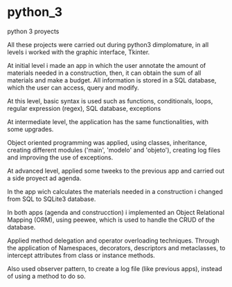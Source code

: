 # python_3
python 3 proyects

  All these projects were carried out during python3 dimplomature, in all levels i worked with the graphic interface, Tkinter.

  At initial level i made an app in which the user annotate the amount of materials needed in a construction, then, it can obtain the sum of all materials and make a budget. All information is stored in a SQL database, which the user can access, query and modify.
  
  At this level, basic syntax is used such as functions, conditionals, loops, regular expression (regex), SQL database, exceptions

  At intermediate level, the application has the same functionalities, with some upgrades.
  
  Object oriented programming was applied, using classes, inheritance, creating different modules ('main', 'modelo' and 'objeto'), creating log files and improving the use of exceptions.

  At advanced level, applied some tweeks to the previous app and carried out a side proyect ad agenda.
  
  In the app wich calculates the materials needed in a construction i changed from SQL to SQLite3 database.
  
  In both apps (agenda and construcction) i implemented an Object Relational Mapping (ORM), using peewee, which is used to handle the CRUD of the database.
  
  Applied  method delegation and operator overloading techniques. Through the application of Namespaces, decorators, descriptors and metaclasses, to intercept attributes from class or instance methods.
  
  Also used observer pattern, to create a log file (like previous apps), instead of using a method to do so.

